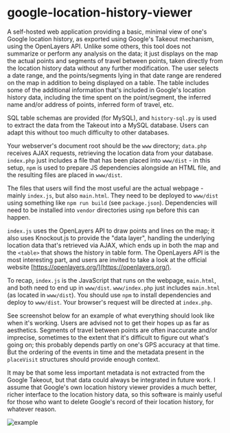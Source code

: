 # google-location-history-viewer

A self-hosted web application providing a basic, minimal view of one's Google location history, as exported using Google's Takeout mechanism, using the OpenLayers API. 
Unlike some others, this tool does not summarize or perform any analysis on the data; it just displays on the map the actual points and segments of travel between points, 
taken directly from the location history data without any further modification. The user selects a date range, and the points/segments lying in that date range are rendered 
on the map in addition to being displayed on a table. The table includes some of the additional information that's included in Google's location history data, including the
time spent on the point/segment, the inferred name and/or address of points, inferred form of travel, etc.

SQL table schemas are provided (for MySQL), and `history-sql.py` is used to extract the data from the Takeout into a MySQL database.
Users can adapt this without too much difficulty to other databases.

Your webserver's document root should be the `www` directory; `data.php` receives AJAX requests, retrieving the location data from your database.
`index.php` just includes a file that has been placed into `www/dist` - in this setup, `npm` is used to prepare JS dependencies alongside an HTML file, and the resulting files are placed in `www/dist`.

The files that users will find the most useful are the actual webpage - mainly `index.js`, but also `main.html`. They need to be deployed to `www/dist` using something like `npm run build` (see `package.json`). Dependencies will need to be installed into `vendor` directories using `npm` before this can happen.

`index.js` uses the OpenLayers API to draw points and lines on the map; it also uses Knockout.js to provide the "data layer", handling the underlying location data that's retrieved via AJAX, which ends up in both the map and the `<table>` that shows the history in table form. The OpenLayers API is the most interesting part, and users are invited to take a look at the official website [https://openlayers.org/](https://openlayers.org/).

To recap, `index.js` is the JavaScript that runs on the webpage, `main.html`, and both need to end up in `www/dist`. `www/index.php` just includes `main.html` (as located in `www/dist`). You should use `npm` to install dependencies and deploy to `www/dist`. Your browser's request will be directed at `index.php`.

See screenshot below for an example of what everything should look like when it's working. Users are advised not to get their hopes up as far as aesthetics. Segments of travel between points are often inaccurate and/or imprecise, sometimes to the extent that it's difficult to figure out what's going on; this probably depends partly on one's GPS accuracy at that time. But the ordering of the events in time and the metadata present in the `placeVisit` structures should provide enough context.

It may be that some less important metadata is not extracted from the Google Takeout, but that data could always be integrated in future work. I assume that Google's own location history viewer provides a much better, richer interface to the location history data, so this software is mainly useful for those who want to delete Google's record of their location history, for whatever reason. 



![example](https://user-images.githubusercontent.com/122396215/218289123-0f9fc601-f725-406a-9bda-e3e62dbac4c6.png)
